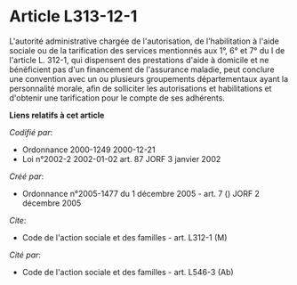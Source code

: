 # Article L313-12-1

L'autorité administrative chargée de l'autorisation, de l'habilitation à l'aide sociale ou de la tarification des services
mentionnés aux 1°, 6° et 7° du I de l'article L. 312-1, qui dispensent des prestations d'aide à domicile et ne bénéficient
pas d'un financement de l'assurance maladie, peut conclure une convention avec un ou plusieurs groupements départementaux
ayant la personnalité morale, afin de solliciter les autorisations et habilitations et d'obtenir une tarification pour le
compte de ses adhérents.

**Liens relatifs à cet article**

_Codifié par_:

  - Ordonnance 2000-1249 2000-12-21
  - Loi n°2002-2 2002-01-02 art. 87 JORF 3 janvier 2002

_Créé par_:

  - Ordonnance n°2005-1477 du 1 décembre 2005 - art. 7 () JORF 2 décembre 2005

_Cite_:

  - Code de l'action sociale et des familles - art. L312-1 (M)

_Cité par_:

  - Code de l'action sociale et des familles - art. L546-3 (Ab)
